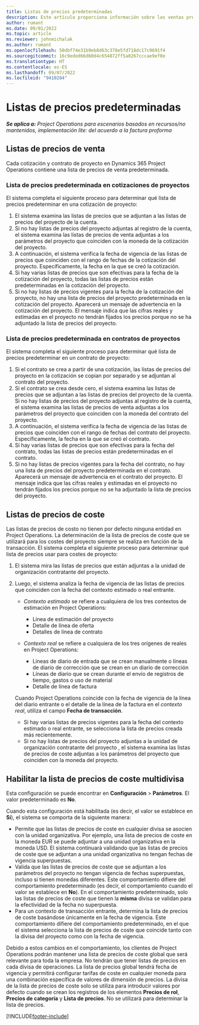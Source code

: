 ```yaml
---
title: Listas de precios predeterminadas
description: Este artículo proporciona información sobre las ventas predeterminadas y las listas de precios en Project Operations.
author: rumant
ms.date: 09/01/2022
ms.topic: article
ms.reviewer: johnmichalak
ms.author: rumant
ms.openlocfilehash: 50dbf74e31b9eb8d63c378e5fd718dc17c9691f4
ms.sourcegitcommit: 16c9eded66d60d4c654872ff5a0267cccae9ef0e
ms.translationtype: HT
ms.contentlocale: es-ES
ms.lasthandoff: 09/07/2022
ms.locfileid: "9410284"
---
```

# <a name="default-price-lists"></a>Listas de precios predeterminadas

_**Se aplica a:** Project Operations para escenarios basados en recursos/no mantenidos, implementación lite: del acuerdo a la factura proforma_

## <a name="sales-price-lists"></a>Listas de precios de venta

Cada cotización y contrato de proyecto en Dynamics 365 Project Operations contiene una lista de precios de venta predeterminada. 

### <a name="price-list-default-on-project-quotes"></a>Lista de precios predeterminada en cotizaciones de proyectos
El sistema completa el siguiente proceso para determinar qué lista de precios predeterminar en una cotización de proyecto:

1. El sistema examina las listas de precios que se adjuntan a las listas de precios del proyecto de la cuenta. 
1. Si no hay listas de precios del proyecto adjuntas al registro de la cuenta, el sistema examina las listas de precios de venta adjuntas a los parámetros del proyecto que coinciden con la moneda de la cotización del proyecto.
1. A continuación, el sistema verifica la fecha de vigencia de las listas de precios que coinciden con el rango de fechas de la cotización del proyecto. Específicamente, la fecha en la que se creó la cotización.
1. Si hay varias listas de precios que son efectivas para la fecha de la cotización del proyecto, todas las listas de precios están predeterminadas en la cotización del proyecto.
1. Si no hay listas de precios vigentes para la fecha de la cotización del proyecto, no hay una lista de precios del proyecto predeterminada en la cotización del proyecto. Aparecerá un mensaje de advertencia en la cotización del proyecto. El mensaje indica que las cifras reales y estimadas en el proyecto no tendrán fijados los precios porque no se ha adjuntado la lista de precios del proyecto.

### <a name="price-list-default-on-project-contracts"></a>Lista de precios predeterminada en contratos de proyectos 
El sistema completa el siguiente proceso para determinar qué lista de precios predeterminar en un contrato de proyecto:

1. Si el contrato se crea a partir de una cotización, las listas de precios del proyecto en la cotización se copian por separado y se adjuntan al contrato del proyecto.
1. Si el contrato se crea desde cero, el sistema examina las listas de precios que se adjuntan a las listas de precios del proyecto de la cuenta. Si no hay listas de precios del proyecto adjuntas al registro de la cuenta, el sistema examina las listas de precios de venta adjuntas a los parámetros del proyecto que coinciden con la moneda del contrato del proyecto.
1. A continuación, el sistema verifica la fecha de vigencia de las listas de precios que coinciden con el rango de fechas del contrato del proyecto. Específicamente, la fecha en la que se creó el contrato.
1. Si hay varias listas de precios que son efectivas para la fecha del contrato, todas las listas de precios están predeterminadas en el contrato.
1. Si no hay listas de precios vigentes para la fecha del contrato, no hay una lista de precios del proyecto predeterminada en el contrato. Aparecerá un mensaje de advertencia en el contrato del proyecto. El mensaje indica que las cifras reales y estimadas en el proyecto no tendrán fijados los precios porque no se ha adjuntado la lista de precios del proyecto.

## <a name="cost-price-lists"></a>Listas de precios de coste

Las listas de precios de costo no tienen por defecto ninguna entidad en Project Operations. La determinación de la lista de precios de coste que se utilizará para los costes del proyecto siempre se realiza en función de la transacción. El sistema completa el siguiente proceso para determinar qué lista de precios usar para costes de proyecto:

1. El sistema mira las listas de precios que están adjuntas a la unidad de organización contratante del proyecto.
1. Luego, el sistema analiza la fecha de vigencia de las listas de precios que coinciden con la fecha del contexto estimado o real entrante.

    - *Contexto estimado* se refiere a cualquiera de los tres contextos de estimación en Project Operations:

        - Línea de estimación del proyecto
        - Detalle de línea de oferta
        - Detalles de línea de contrato

    - *Contexto real* se refiere a cualquiera de los tres orígenes de reales en Project Operations:

       - Líneas de diario de entrada que se crean manualmente o líneas de diario de corrección que se crean en un diario de corrección
       - Líneas de diario que se crean durante el envío de registros de tiempo, gastos o uso de material
       - Detalle de línea de factura

    Cuando Project Operations coincide con la fecha de vigencia de la línea del diario entrante o el detalle de la línea de la factura en el *contexto real*, utiliza el campo **Fecha de transacción**.

    - Si hay varias listas de precios vigentes para la fecha del contexto estimado o real entrante, se selecciona la lista de precios creada más recientemente.
    - Si no hay listas de precios del proyecto adjuntas a la unidad de organización contratante del proyecto , el sistema examina las listas de precios de coste adjuntas a los parámetros del proyecto que coinciden con la moneda del proyecto.

## <a name="enable-multi-currency-cost-price-list"></a>Habilitar la lista de precios de coste multidivisa

Esta configuración se puede encontrar en **Configuración** \> **Parámetros**. El valor predeterminado es **No**.

Cuando esta configuración está habilitada (es decir, el valor se establece en **Sí**), el sistema se comporta de la siguiente manera:

- Permite que las listas de precios de coste en cualquier divisa se asocien con la unidad organizativa. Por ejemplo, una lista de precios de coste en la moneda EUR se puede adjuntar a una unidad organizativa en la moneda USD. El sistema continuará validando que las listas de precios de coste que se adjuntan a una unidad organizativa no tengan fechas de vigencia superpuestas.
- Valida que las listas de precios de coste que se adjuntan a los parámetros del proyecto no tengan vigencia de fechas superpuestas, incluso si tienen monedas diferentes. Este comportamiento difiere del comportamiento predeterminado (es decir, el comportamiento cuando el valor se establece en **No**). En el comportamiento predeterminado, solo las listas de precios de coste que tienen la **misma** divisa se validan para la efectividad de la fecha no superpuesta.
- Para un contexto de transacción entrante, determina la lista de precios de coste basándose únicamente en la fecha de vigencia. Este comportamiento difiere del comportamiento predeterminado, en el que el sistema selecciona la lista de precios de coste que coincide tanto con la divisa del proyecto como con la fecha de vigencia.

Debido a estos cambios en el comportamiento, los clientes de Project Operations podrán mantener una lista de precios de coste global que será relevante para toda la empresa. No tendrán que tener listas de precios en cada divisa de operaciones. La lista de precios global tendrá fecha de vigencia y permitirá configurar tarifas de coste en cualquier moneda para una combinación específica de valores de dimensión de precios. La divisa de la lista de precios de coste solo se utiliza para introducir valores por defecto cuando se crean los registros de los elementos **Precios de rol**, **Precios de categoría** y **Lista de precios**. No se utilizará para determinar la lista de precios.

[!INCLUDE[footer-include](../includes/footer-banner.md)]
